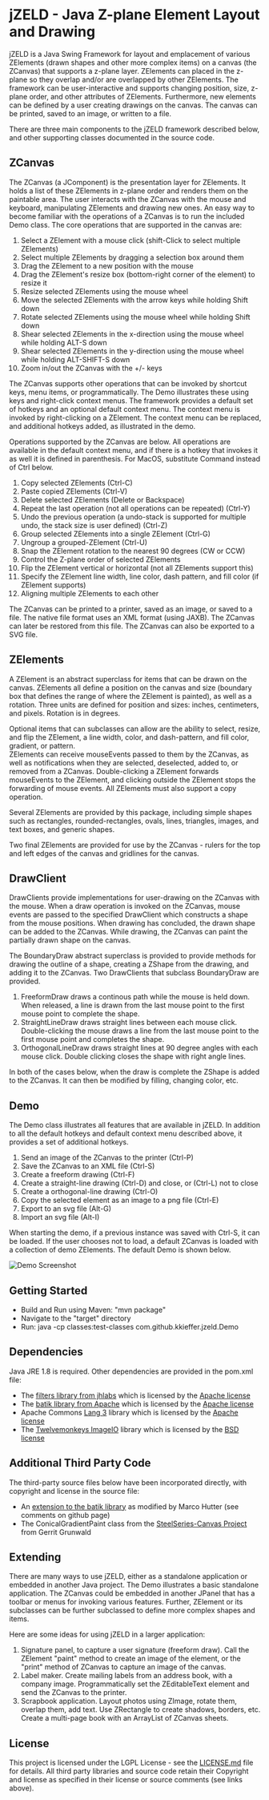 # jZELD - Java Z-plane Element Layout and Drawing 

jZELD is a Java Swing Framework for layout and emplacement of various ZElements (drawn shapes and other more complex items) on a 
canvas (the ZCanvas) that supports a z-plane layer.  ZElements can placed in the z-plane so they overlap and/or are overlapped by other ZElements.
The framework can be user-interactive and supports changing position, size, z-plane order, and other attributes of ZElements. 
Furthermore, new elements can be defined by a user creating drawings on the canvas. The canvas can be printed, saved to an image, or written to a file.

There are three main components to the jZELD framework described below, and other supporting classes documented in the source code.

## ZCanvas

The ZCanvas (a JComponent) is the presentation layer for ZElements.  It holds a list of these ZElements in z-plane order and renders them on
the paintable area. The user interacts with the ZCanvas with the mouse and keyboard, manipulating ZElements and drawing new ones. An easy way
to become familiar with the operations of a ZCanvas is to run the included Demo class. The core operations that are supported in the canvas are:

1.  Select a ZElement with a mouse click (shift-Click to select multiple ZElements)
2.  Select multiple ZElements by dragging a selection box around them
3.  Drag the ZElement to a new position with the mouse
4.  Drag the ZElement's resize box (bottom-right corner of the element) to resize it
5.  Resize selected ZElements using the mouse wheel
6.  Move the selected ZElements with the arrow keys while holding Shift down
7.  Rotate selected ZElements using the mouse wheel while holding Shift down
8.  Shear selected ZElements in the x-direction using the mouse wheel while holding ALT-S down
9.  Shear selected ZElements in the y-direction using the mouse wheel while holding ALT-SHIFT-S down
10.  Zoom in/out the ZCanvas with the +/- keys

The ZCanvas supports other operations that can be invoked by shortcut keys, menu items, or programmatically.  The 
Demo illustrates these using keys and right-click context menus.  The framework provides a default set of hotkeys and an optional
default context menu.  The context menu is invoked by right-clicking on a ZElement. The context menu can be replaced, and additional hotkeys added, as
illustrated in the demo.

Operations supported by the ZCanvas are below.  All operations are available in the default context menu, and if there is a hotkey that invokes it as
well it is defined in parenthesis.  For MacOS, substitute Command instead of Ctrl below.

1.  Copy selected ZElements  (Ctrl-C)
2.  Paste copied ZElements   (Ctrl-V)
3.  Delete selected ZElements  (Delete or Backspace)
4.  Repeat the last operation (not all operations can be repeated)  (Ctrl-Y)
5.  Undo the previous operation (a undo-stack is supported for multiple undo, the stack size is user defined)  (Ctrl-Z)
6.  Group selected ZElements into a single ZElement  (Ctrl-G)
7.  Ungroup a grouped-ZElement  (Ctrl-U)
8.  Snap the ZElement rotation to the nearest 90 degrees (CW or CCW)
9.  Control the Z-plane order of selected ZElements
10. Flip the ZElement vertical or horizontal (not all ZElements support this)
11. Specify the ZElement line width, line color, dash pattern, and fill color (if ZElement supports)
12. Aligning multiple ZElements to each other

The ZCanvas can be printed to a printer, saved as an image, or saved to a file.  The native file format uses an XML format (using JAXB). The ZCanvas can
later be restored from this file. The ZCanvas can also be exported to a SVG file.

## ZElements

A ZElement is an abstract superclass for items that can be drawn on the canvas.  ZElements all define a position on the canvas and size (boundary box that defines
the range of where the ZElement is painted), as well as a rotation. Three units are defined for position and sizes: inches, centimeters, and pixels.  Rotation is in
degrees.  

Optional items that can subclasses can allow are the ability to select, resize, and flip the ZElement, a line width, color, and dash-pattern, and fill color, gradient, or pattern.  
ZElements can receive mouseEvents passed to them by the ZCanvas, as well as notifications when they are selected, deselected, added to, or removed from a ZCanvas. 
Double-clicking a ZElement forwards mouseEvents to the ZElement, and clicking outside the ZElement stops the forwarding of mouse events.  All ZElements must also 
support a copy operation.

Several ZElements are provided by this package, including simple shapes such as rectangles, rounded-rectangles, ovals, lines, triangles, images, and text boxes, and generic
shapes. 

Two final ZElements are provided for use by the ZCanvas - rulers for the top and left edges of the canvas and gridlines for the canvas.  
 

## DrawClient

DrawClients provide implementations for user-drawing on the ZCanvas with the mouse. When a draw operation is invoked on the ZCanvas, mouse events are passed to the specified
DrawClient which constructs a shape from the mouse positions.  When drawing has concluded, the drawn shape can be added to the ZCanvas.  While drawing, the ZCanvas can paint
the partially drawn shape on the canvas.

The BoundaryDraw abstract superclass is provided to provide methods for drawing the outline of a shape, creating a ZShape from the drawing, and adding it to the ZCanvas.  Two
DrawClients that subclass BoundaryDraw are provided.

1.  FreeformDraw draws a continous path while the mouse is held down.  When released, a line is drawn from the last mouse point to the first mouse point to complete the shape.
2.  StraightLineDraw draws straight lines between each mouse click.  Double-clicking the mouse draws a line from the last mouse point to the first mouse point and completes the shape.
3.  OrthogonalLineDraw draws straight lines at 90 degree angles with each mouse click.  Double clicking closes the shape with right angle lines.

In both of the cases below, when the draw is complete the ZShape is added to the ZCanvas.  It can then be modified by filling, changing color, etc.

## Demo

The Demo class illustrates all features that are available in jZELD. In addition to all the default hotkeys and default context menu described above, it provides a set of 
additional hotkeys. 

1.  Send an image of the ZCanvas to the printer  (Ctrl-P)
2.  Save the ZCanvas to an XML file (Ctrl-S)
3.  Create a freeform drawing (Ctrl-F)
4.  Create a straight-line drawing (Ctrl-D) and close, or (Ctrl-L) not to close
5.  Create a orthogonal-line drawing (Ctrl-O)
6.  Copy the selected element as an image to a png file (Ctrl-E)
7.  Export to an svg file (Alt-G)
8.  Import an svg file (Alt-I)

When starting the demo, if a previous instance was saved with Ctrl-S, it can be loaded.  If the user chooses not to load, a default ZCanvas is loaded with a collection
of demo ZElements.  The default Demo is shown below.

![Demo Screenshot](https://github.com/kkieffer/jZELD/blob/master/demo.jpg "Demo Screenshot")


## Getting Started

* Build and Run using Maven:  "mvn package"
* Navigate to the "target" directory
* Run: java -cp classes:test-classes com.github.kkieffer.jzeld.Demo

## Dependencies

Java JRE 1.8 is required.  Other dependencies are provided in the pom.xml file:

* The [filters library from jhlabs](http://www.jhlabs.com/ip/filters/download.html) which is licensed by the [Apache license](https://www.apache.org/licenses/LICENSE-2.0.html)
* The [batik library from Apache](https://xmlgraphics.apache.org/batik/) which is licensed by the [Apache license](https://www.apache.org/licenses/LICENSE-2.0.html)
* Apache Commons [Lang 3](https://commons.apache.org/proper/commons-lang/) library which is licensed by the [Apache license](https://www.apache.org/licenses/LICENSE-2.0.html)
* The [Twelvemonkeys ImageIO](https://github.com/haraldk/TwelveMonkeys) library which is licensed by the [BSD license](https://github.com/haraldk/TwelveMonkeys/blob/master/LICENSE.txt)

## Additional Third Party Code

The third-party source files below have been incorporated directly, with copyright and license in the source file:

* An [extension to the batik library](https://github.com/javagl/SvgGraphics) as modified by Marco Hutter (see comments on github page) 
* The ConicalGradientPaint class from the [SteelSeries-Canvas Project](https://github.com/HanSolo/SteelSeries-Canvas) from Gerrit Grunwald 

## Extending

There are many ways to use jZELD, either as a standalone application or embedded in another Java project. The Demo illustrates a basic standalone application.  The ZCanvas
could be embedded in another JPanel that has a toolbar or menus for invoking various features. Further, ZElement or its subclasses can be further subclassed to define more
complex shapes and items.

Here are some ideas for using jZELD in a larger application:

1. Signature panel, to capture a user signature (freeform draw).  Call the ZElement "paint" method to create an image of the element, or the "print" method of ZCanvas to capture an image of the canvas.
2. Label maker. Create mailing labels from an address book, with a company image.  Programmatically set the ZEditableText element and send the ZCanvas to the printer.
3. Scrapbook application.  Layout photos using ZImage, rotate them, overlap them, add text.  Use ZRectangle to create shadows, borders, etc.  Create a multi-page book with an
	ArrayList of ZCanvas sheets.  


## License

This project is licensed under the LGPL License - see the [LICENSE.md](LICENSE.md) file for details. All third party libraries and source code retain their Copyright and license
as specified in their license or source comments (see links above).







